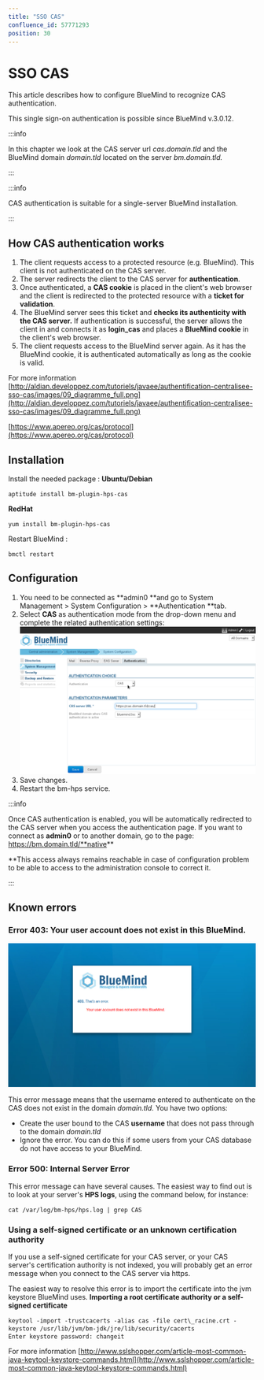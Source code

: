 ```yaml
---
title: "SSO CAS"
confluence_id: 57771293
position: 30
---
```

# SSO CAS

This article describes how to configure BlueMind to recognize CAS authentication.

This single sign-on authentication is possible since BlueMind v.3.0.12.


:::info

In this chapter we look at the CAS server url *cas.domain.tld* and the BlueMind domain *domain.tld* located on the server *bm.domain.tld.*

:::


:::info

CAS authentication is suitable for a single-server BlueMind installation.

:::


## How CAS authentication works

1. The client requests access to a protected resource (e.g. BlueMind). This client is not authenticated on the CAS server.
2. The server redirects the client to the CAS server for **authentication**.
3. Once authenticated, a **CAS cookie** is placed in the client's web browser and the client is redirected to the protected resource with a **ticket for validation**.
4. The BlueMind server sees this ticket and **checks its authenticity with the CAS server.** If authentication is successful, the server allows the client in and connects it as **login_cas** and places a **BlueMind cookie** in the client's web browser.
5. The client requests access to the BlueMind server again. As it has the BlueMind cookie, it is authenticated automatically as long as the cookie is valid.

For more information
[http://aldian.developpez.com/tutoriels/javaee/authentification-centralisee-sso-cas/images/09_diagramme_full.png](http://aldian.developpez.com/tutoriels/javaee/authentification-centralisee-sso-cas/images/09_diagramme_full.png)

[https://www.apereo.org/cas/protocol](https://www.apereo.org/cas/protocol)

## Installation

Install the needed package :
**Ubuntu/Debian**

```
aptitude install bm-plugin-hps-cas
```

**RedHat**

```
yum install bm-plugin-hps-cas
```


Restart BlueMind :


```
bmctl restart
```


## Configuration

1. You need to be connected as **admin0 **and go to System Management > System Configuration > **Authentication **tab.
2. Select **CAS** as authentication mode from the drop-down menu and complete the related authentication settings:
   ![](../../attachments/57771293/57771297.png)
3. Save changes.
4. Restart the bm-hps service.


:::info

Once CAS authentication is enabled, you will be automatically redirected to the CAS server when you access the authentication page. If you want to connect as **admin0** or to another domain, go to the page: https://bm.domain.tld/**native**

**This access always remains reachable in case of configuration problem to be able to access to the administration console to correct it.

:::

## Known errors

### Error 403: Your user account does not exist in this BlueMind.

![](../../attachments/57771293/57771296.png)

This error message means that the username entered to authenticate on the CAS does not exist in the domain *domain.tld*. You have two options:

- Create the user bound to the CAS **username** that does not pass through to the domain *domain.tld*
- Ignore the error. You can do this if some users from your CAS database do not have access to your BlueMind. 


### Error 500: Internal Server Error

This error message can have several causes. The easiest way to find out is to look at your server's **HPS logs**, using the command below, for instance:


```
cat /var/log/bm-hps/hps.log | grep CAS
```


### Using a self-signed certificate or an unknown certification authority 

If you use a self-signed certificate for your CAS server, or your CAS server's certification authority is not indexed, you will probably get an error message when you connect to the CAS server via https.

The easiest way to resolve this error is to import the certificate into the jvm keystore BlueMind uses.
**Importing a root certificate authority or a self-signed certificate**

```
keytool -import -trustcacerts -alias cas -file cert\_racine.crt -keystore /usr/lib/jvm/bm-jdk/jre/lib/security/cacerts
Enter keystore password: changeit
```

For more information
[http://www.sslshopper.com/article-most-common-java-keytool-keystore-commands.html](http://www.sslshopper.com/article-most-common-java-keytool-keystore-commands.html)

 
